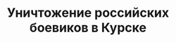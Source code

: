 ---
layout: post
title: "Уничтожение российских боевиков в Курске"
video: "v=lUKiN72Fi3A"
description: "Червепедия - Удары по российским колоннам и пехоте, Курская область."
---